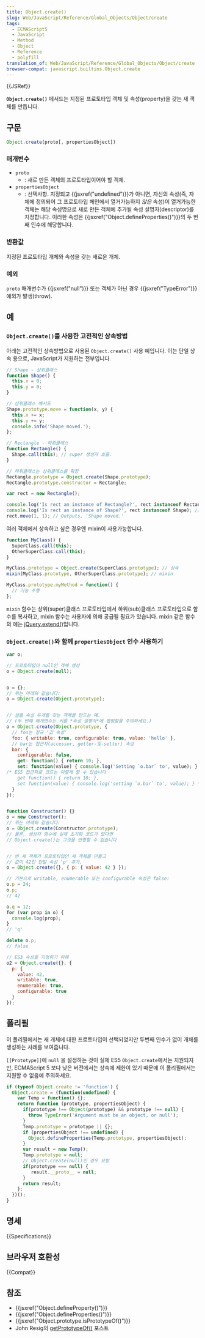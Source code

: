 ```yaml
---
title: Object.create()
slug: Web/JavaScript/Reference/Global_Objects/Object/create
tags:
  - ECMAScript5
  - JavaScript
  - Method
  - Object
  - Reference
  - polyfill
translation_of: Web/JavaScript/Reference/Global_Objects/Object/create
browser-compat: javascript.builtins.Object.create
---
```

{{JSRef}}

**`Object.create()`** 메서드는 지정된 프로토타입 객체 및 속성(property)을 갖는 새 객체를 만듭니다.

## 구문

```js
Object.create(proto[, propertiesObject])
```

### 매개변수

- `proto`
  - : 새로 만든 객체의 프로토타입이어야 할 객체.
- `propertiesObject`
  - : 선택사항. 지정되고 {{jsxref("undefined")}}가 아니면, 자신의 속성(즉, 자체에 정의되어 그 프로토타입 체인에서 열거가능하지 _않은_ 속성)이 열거가능한 객체는 해당 속성명으로 새로 만든 객체에 추가될 속성 설명자(descriptor)를 지정합니다. 이러한 속성은 {{jsxref("Object.defineProperties()")}}의 두 번째 인수에 해당합니다.

### 반환값

지정된 프로토타입 개체와 속성을 갖는 새로운 개체.

### 예외

`proto` 매개변수가 {{jsxref("null")}} 또는 객체가 아닌 경우 {{jsxref("TypeError")}} 예외가 발생(throw).

## 예

### `Object.create()`를 사용한 고전적인 상속방법

아래는 고전적인 상속방법으로 사용된 `Object.create()` 사용 예입니다. 이는 단일 상속 용으로, JavaScript가 지원하는 전부입니다.

```js
// Shape - 상위클래스
function Shape() {
  this.x = 0;
  this.y = 0;
}

// 상위클래스 메서드
Shape.prototype.move = function(x, y) {
  this.x += x;
  this.y += y;
  console.info('Shape moved.');
};

// Rectangle - 하위클래스
function Rectangle() {
  Shape.call(this); // super 생성자 호출.
}

// 하위클래스는 상위클래스를 확장
Rectangle.prototype = Object.create(Shape.prototype);
Rectangle.prototype.constructor = Rectangle;

var rect = new Rectangle();

console.log('Is rect an instance of Rectangle?', rect instanceof Rectangle); // true
console.log('Is rect an instance of Shape?', rect instanceof Shape); // true
rect.move(1, 1); // Outputs, 'Shape moved.'
```

여러 객체에서 상속하고 싶은 경우엔 mixin이 사용가능합니다.

```js
function MyClass() {
  SuperClass.call(this);
  OtherSuperClass.call(this);
}

MyClass.prototype = Object.create(SuperClass.prototype); // 상속
mixin(MyClass.prototype, OtherSuperClass.prototype); // mixin

MyClass.prototype.myMethod = function() {
  // 기능 수행
};
```

`mixin` 함수는 상위(super)클래스 프로토타입에서 하위(sub)클래스 프로토타입으로 함수를 복사하고, mixin 함수는 사용자에 의해 공급될 필요가 있습니다. mixin 같은 함수의 예는 [jQuery.extend()](https://api.jquery.com/jQuery.extend/)입니다.

### `Object.create()`와 함께 `propertiesObject` 인수 사용하기

```js
var o;

// 프로토타입이 null인 객체 생성
o = Object.create(null);


o = {};
// 위는 아래와 같습니다:
o = Object.create(Object.prototype);


// 샘플 속성 두개를 갖는 객체를 만드는 예.
// (두 번째 매개변수는 키를 *속성 설명자*에 맵핑함을 주의하세요.)
o = Object.create(Object.prototype, {
  // foo는 정규 '값 속성'
  foo: { writable: true, configurable: true, value: 'hello' },
  // bar는 접근자(accessor, getter-및-setter) 속성
  bar: {
    configurable: false,
    get: function() { return 10; },
    set: function(value) { console.log('Setting `o.bar` to', value); }
/* ES5 접근자로 코드는 이렇게 할 수 있습니다
    get function() { return 10; },
    set function(value) { console.log('setting `o.bar` to', value); } */
  }
});


function Constructor() {}
o = new Constructor();
// 위는 아래와 같습니다:
o = Object.create(Constructor.prototype);
// 물론, 생성자 함수에 실제 초기화 코드가 있다면
// Object.create()는 그것을 반영할 수 없습니다


// 빈 새 객체가 프로토타입인 새 객체를 만들고
// 값이 42인 단일 속성 'p' 추가.
o = Object.create({}, { p: { value: 42 } });

// 기본으로 writable, enumerable 또는 configurable 속성은 false:
o.p = 24;
o.p;
// 42

o.q = 12;
for (var prop in o) {
  console.log(prop);
}
// 'q'

delete o.p;
// false

// ES3 속성을 지정하기 위해
o2 = Object.create({}, {
  p: {
    value: 42,
    writable: true,
    enumerable: true,
    configurable: true
  }
});
```

## 폴리필

이 폴리필에서는 새 개체에 대한 프로토타입이 선택되었지만 두번째 인수가 없이 개체를 생성하는 사례를 보여줍니다.

`[[Prototype]]`에 `null` 을 설정하는 것이 실제 ES5 `Object.create`에서는 지원되지만, ECMAScript 5 보다 낮은 버전에서는 상속에 제한이 있기 때문에 이 폴리필에서는 지원할 수 없음에 주의하세요.

```js
if (typeof Object.create != 'function') {
  Object.create = (function(undefined) {
    var Temp = function() {};
    return function (prototype, propertiesObject) {
      if(prototype !== Object(prototype) && prototype !== null) {
        throw TypeError('Argument must be an object, or null');
      }
      Temp.prototype = prototype || {};
      if (propertiesObject !== undefined) {
        Object.defineProperties(Temp.prototype, propertiesObject);
      }
      var result = new Temp();
      Temp.prototype = null;
      // Object.create(null)인 경우 모방
      if(prototype === null) {
         result.__proto__ = null;
      }
      return result;
    };
  })();
}
```

## 명세

{{Specifications}}

## 브라우저 호환성

{{Compat}}

## 참조

- {{jsxref("Object.defineProperty()")}}
- {{jsxref("Object.defineProperties()")}}
- {{jsxref("Object.prototype.isPrototypeOf()")}}
- John Resig의 [getPrototypeOf()](http://ejohn.org/blog/objectgetprototypeof/) 포스트
